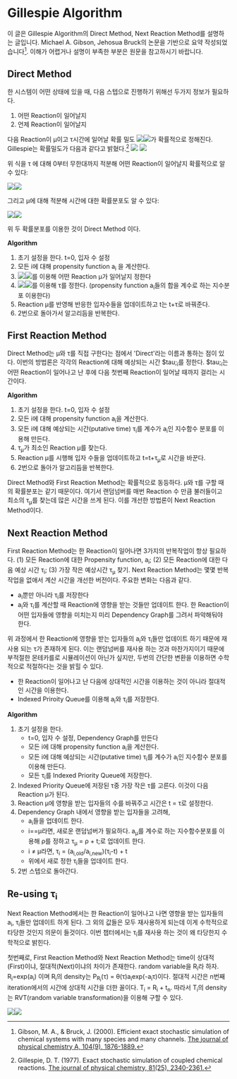 Gillespie Algorithm
===================
이 글은 Gillespie Algorithm의 Direct Method, Next Reaction Method를 설명하는 글입니다.
Michael A. Gibson, Jehosua Bruck의 논문을 기반으로 요약 작성되었습니다[^1]. 이해가 어렵거나 설명이 부족한 부분은 원문을 참고하시기 바랍니다.

Direct Method
-------------
한 시스템이 어떤 상태에 있을 때, 다음 스텝으로 진행하기 위해선 두가지 정보가 필요하다.
1. 어떤 Reaction이 일어날지
2. 언제 Reaction이 일어날지

다음 Reaction이 &mu;이고 &tau;시간에 일어날 확률 밀도 <img src="https://render.githubusercontent.com/render/math?math={\large{P(\mu,\tau)}}##gh-light-mode-only"><img src="https://render.githubusercontent.com/render/math?math={\color{white}\large{P(\mu,\tau)}}#gh-dark-mode-only">가 확률적으로 정해진다.
Gillespie는 확률밀도가 다음과 같다고 밝혔다.[^2]
<img src="https://render.githubusercontent.com/render/math?math={\Large{P(\mu,\tau)d\tau=a_{\mu}\exp(-\tau \sum_j a_j)d\tau}}##gh-light-mode-only">
<img src="https://render.githubusercontent.com/render/math?math={\color{white}\Large{P(\mu,\tau)d\tau=a_{\mu}\exp(-\tau \sum_j a_j)d\tau}}#gh-dark-mode-only">

위 식을 &tau; 에 대해 0부터 무한대까지 적분해 어떤 Reaction이 일어날지 확률적으로 알 수 있다:

<img src="https://render.githubusercontent.com/render/math?math={\Large{P(\mu)=a_{\mu}/\sum_j a_j}}##gh-light-mode-only"><img src="https://render.githubusercontent.com/render/math?math={\color{white}\Large{P(\mu)=a_{\mu}/\sum_j a_j}}#gh-dark-mode-only">

그리고 &mu;에 대해 적분해 시간에 대한 확률분포도 알 수 있다:

<img src="https://render.githubusercontent.com/render/math?math={\Large{P(\tau)d\tau = \sum_j a_j\exp(-\tau \sum_j a_j)d\tau}}##gh-light-mode-only"><img src="https://render.githubusercontent.com/render/math?math={\color{white}\Large{P(\tau)d\tau = \sum_j a_j\exp(-\tau \sum_j a_j)d\tau}}#gh-dark-mode-only">


위 두 확률분포를 이용한 것이 Direct Method 이다.

**Algorithm**
1. 초기 설정을 한다. t=0, 입자 수 설정
2. 모든 i에 대해 propensity function a<sub>i</sub> 을 계산한다.
3. <img src="https://render.githubusercontent.com/render/math?math={{P(\mu)=a_{\mu}/\sum_j a_j}}##gh-light-mode-only"><img src="https://render.githubusercontent.com/render/math?math={\color{white}{P(\mu)=a_{\mu}/\sum_j a_j}}#gh-dark-mode-only">를 이용해 어떤 Reaction &mu;가 일어날지 정한다
4. <img src="https://render.githubusercontent.com/render/math?math={{P(\tau)d\tau = \sum_j a_j\exp(-\tau \sum_j a_j)d\tau}}##gh-light-mode-only"><img src="https://render.githubusercontent.com/render/math?math={\color{white}{P(\tau)d\tau = \sum_j a_j\exp(-\tau \sum_j a_j)d\tau}}#gh-dark-mode-only">를 이용해 &tau;를 정한다. (propensity function a<sub>i</sub>들의 합을 계수로 하는 지수분포 이용한다)
5. Reaction &mu;를 반영해 반응한 입자수들을 업데이트하고 t는 t+&tau;로 바꿔준다.
6. 2번으로 돌아가서 알고리듬을 반복한다.

First Reaction Method
----
Direct Method는 &mu;와 &tau;를 직접 구한다는 점에서 'Direct'라는 이름과 통하는 점이 있다. 이번의 방법론은 각각의 Reaction에 대해 예상되는 시간 $tau;<sub>i</sub>를 정한다. $tau;<sub>i</sub>는 어떤 Reaction이 일어나고 난 후에 다음 첫번째 Reaction이 일어날 때까지 걸리는 시간이다. 

**Algorithm**
1. 초기 설정을 한다. t=0, 입자 수 설정
2. 모든 i에 대해 propensity function a<sub>i</sub>을 계산한다.
3. 모든 i에 대해 예상되는 시간(putative time) &tau;<sub>i</sub>를 계수가 a<sub>i</sub>인 지수함수 분포를 이용해 만든다.
4. &tau;<sub>&mu;</sub>가 최소인 Reaction &mu;를 찾는다.
5. Reaction &mu;를 시행해 입자 수들을 업데이트하고 t=t+&tau;<sub>&mu;</sub>로 시간을 바꾼다.
6. 2번으로 돌아가 알고리듬을 반복한다.

Direct Method와 First Reaction Method는 확률적으로 동등하다. &mu;와 &tau;를 구할 때의 확률분포는 같기 때문이다. 여기서 랜덤넘버를 매번 Reaction 수 만큼 불러들이고 최소의 &tau;<sub>&mu;</sub>를 찾는데 많은 시간을 쓰게 된다. 이를 개선한 방법론이 Next Reaction Method이다.

Next Reaction Method
----
First Reaction Method는 한 Reaction이 일어나면 3가지의 반복작업이 항상 필요하다. (1) 모든 Reaction에 대한 Propensity function, a<sub>i</sub>; (2) 모든 Reaction에 대한 다음 예상 시간 &tau;<sub>i</sub>; (3) 가장 작은 예상시간 &tau;<sub>&mu;</sub> 찾기.
Next Reaction Method는 몇몇 반복작업을 없애서 계산 시간을 개선한 버전이다. 주요한 변화는 다음과 같다.

* a<sub>i</sub>뿐만 아니라 &tau;<sub>i</sub>를 저장한다
* a<sub>i</sub>와 &tau;<sub>i</sub>를 계산할 때 Reaction에 영향을 받는 것들만 업데이트 한다. 한 Reaction이 어떤 입자들에 영향을 미치는지 미리 Dependency Graph를 그려서 파악해둬야 한다.

위 과정에서 한 Reaction에 영향을 받는 입자들의 a<sub>i</sub>와 &tau;<sub>i</sub>들만 업데이트 하기 때문에 재사용 되는 &tau;가 존재하게 된다. 이는 랜덤넘버를 재사용 하는 것과 마찬가지이기 때문에 부적절한 몬테카를로 시뮬레이션이 아닌가 싶지만, 두번의 간단한 변환을 이용하면 수학적으로 적절하다는 것을 밝힐 수 있다.

* 한 Reaction이 일어나고 난 다음에 상대적인 시간을 이용하는 것이 아니라 절대적인 시간을 이용한다.
* Indexed Priroity Queue를 이용해 a<sub>i</sub>와 &tau;<sub>i</sub>를 저장한다.

**Algorithm**
1. 초기 설정을 한다. 
    - t=0, 입자 수 설정, Dependency Graph를 만든다
    - 모든 i에 대해 propensity function a<sub>i</sub>을 계산한다.
    - 모든 i에 대해 예상되는 시간(putative time) &tau;<sub>i</sub>를 계수가 a<sub>i</sub>인 지수함수 분포를 이용해 만든다.
    - 모든 &tau;<sub>i</sub>를 Indexed Priority Queue에 저장한다.
2. Indexed Priority Queue에 저장된 &tau;중 가장 작은 &tau;를 고른다. 이것이 다음 Reaction &mu;가 된다.
3. Reaction &mu;에 영향을 받는 입자들의 수를 바꿔주고 시간은 t = &tau;로 설정한다.
4. Dependency Graph 내에서 영향을 받는 입자들을 고려해,
   - a<sub>i</sub>들을 업데이트 한다.
   - i==&mu;라면, 새로운 랜덤넘버가 필요하다. a<sub>&mu;</sub>를 계수로 하는 지수함수분포를 이용해 &rho;를 정하고 &tau;<sub>&mu;</sub> = &rho; + t;로 업데이트 한다.
   - i ≠ &mu;라면, &tau;<sub>i</sub> = (a<sub>i,old</sub>/a<sub>i,new</sub>)(&tau;<sub>i</sub>-t) + t
   - 위에서 새로 정한 &tau;<sub>i</sub>들을 업데이트 한다.
5. 2번 스텝으로 돌아간다.

Re-using &tau;<sub>i</sub>
-----
 Next Reaction Method에서는 한 Reaction이 일어나고 나면 영향을 받는 입자들의 a<sub>i</sub>, &tau;<sub>i</sub>들만 업데이트 하게 된다. 그 외의 값들은 모두 재사용하게 되는데 이게 수학적으로 타당한 것인지 의문이 들것이다. 이번 챕터에서는 &tau;<sub>i</sub>를 재사용 하는 것이 왜 타당한지 수학적으로 밝힌다.
 
 첫번째로, First Reaction Method와 Next Reaction Method는 time이 상대적(First)이냐, 절대적(Next)이냐의 차이가 존재한다. random variable을 R<sub>i</sub>라 하자. R<sub>i</sub>=exp(a<sub>i</sub>) 이며 R<sub>i</sub>의 density는 P<sub>R<sub>i</sub></sub>(&tau;) = &theta;(&tau;)a<sub>i</sub>exp(-a<sub>i</sub>&tau;)이다. 절대적 시간은 n번째 iteration에서의 시간에 상대적 시간을 더한 꼴이다. T<sub>i</sub> = R<sub>i</sub> + t<sub>n</sub>. 따라서 T<sub>i</sub>의 density는 RVT(random variable transformation)을 이용해 구할 수 있다. 
 
<img src="https://render.githubusercontent.com/render/math?math={\Large{P_{T_i}(\tau)=\int_{-\infty}^{\infty}P_{R_i}(\tau')\delta(\tau - [\tau' + t_n])d\tau' = P_{R_i}(\tau-t_n) = \theta(\tau - t_n)a_i \exp(-a_i (\tau-t_n)) }}##gh-light-mode-only"><img src="https://render.githubusercontent.com/render/math?math={\color{white}\Large{P_{T_i}(\tau)=\int_{-\infty}^{\infty}P_{R_i}(\tau')\delta(\tau - [\tau' + t_n])d\tau' = P_{R_i}(\tau-t_n) = \theta(\tau - t_n)a_i \exp(-a_i (\tau-t_n)) }}#gh-dark-mode-only">



[^1]:Gibson, M. A., & Bruck, J. (2000). Efficient exact stochastic simulation of chemical systems with many species and many channels. [The journal of physical chemistry A, 104(9), 1876-1889.](https://pubs.acs.org/doi/pdf/10.1021/jp993732q)
[^2]:Gillespie, D. T. (1977). Exact stochastic simulation of coupled chemical reactions. [The journal of physical chemistry, 81(25), 2340-2361.](https://pubs.acs.org/doi/pdf/10.1021/j100540a008)
